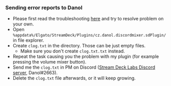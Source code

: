 ### Sending error reports to Danol
* Please first read the troubleshooting [here](https://github.com/CZDanol/StreamDeck-DiscordVolumeMixer2#common-problems) and try to resolve problem on your own.
* Open `%appdata%/Elgato/StreamDeck/Plugins/cz.danol.discordmixer.sdPlugin/` in file explorer.
* Create `clog.txt` in the directory. Those can be just empty files.
  * Make sure you don't create `clog.txt.txt` instead.
* Repeat the task causing you the problem with my plugin (for example pressing the volume mixer button).
* Send me the `clog.txt` in PM on Discord ([Stream Deck Labs Discord server](https://discord.com/invite/294BQE6Xdp), Danol#2663).
* Delete the `clog.txt` file afterwards, or it will keep growing.
